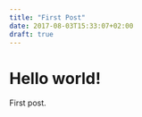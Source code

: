 ```yaml
---
title: "First Post"
date: 2017-08-03T15:33:07+02:00
draft: true
---
```


# Hello world!

First post.


